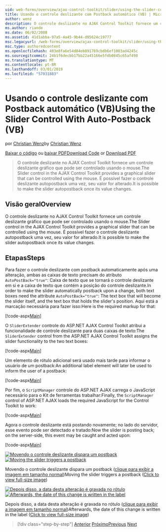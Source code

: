 ```yaml
---
uid: web-forms/overview/ajax-control-toolkit/slider/using-the-slider-control-with-auto-postback-vb
title: Usando o controle deslizante com Postback automático (VB) | Microsoft Docs
author: wenz
description: O controle deslizante no AJAX Control Toolkit fornece um controle deslizante gráfico que pode ser controlado usando o mouse. É possível fazer a lançar automaticamente slider...
ms.author: riande
ms.date: 06/02/2008
ms.assetid: 41d1abba-97a5-4a45-9b44-d05624c19777
msc.legacyurl: /web-forms/overview/ajax-control-toolkit/slider/using-the-slider-control-with-auto-postback-vb
msc.type: authoredcontent
ms.openlocfilehash: 403e8fa6e54d84eb091769cbdb6ef1003ad4245c
ms.sourcegitcommit: 24b1f6decbb17bb22a45166e5fdb0845c65af498
ms.translationtype: MT
ms.contentlocale: pt-BR
ms.lasthandoff: 03/01/2019
ms.locfileid: "57031883"
---
```

<a name="using-the-slider-control-with-auto-postback-vb"></a><span data-ttu-id="8475b-104">Usando o controle deslizante com Postback automático (VB)</span><span class="sxs-lookup"><span data-stu-id="8475b-104">Using the Slider Control With Auto-Postback (VB)</span></span>
====================
<span data-ttu-id="8475b-105">por [Christian Wenz](https://github.com/wenz)</span><span class="sxs-lookup"><span data-stu-id="8475b-105">by [Christian Wenz](https://github.com/wenz)</span></span>

<span data-ttu-id="8475b-106">[Baixar o código](http://download.microsoft.com/download/9/3/f/93f8daea-bebd-4821-833b-95205389c7d0/Slider1.vb.zip) ou [baixar PDF](http://download.microsoft.com/download/b/6/a/b6ae89ee-df69-4c87-9bfb-ad1eb2b23373/slider1VB.pdf)</span><span class="sxs-lookup"><span data-stu-id="8475b-106">[Download Code](http://download.microsoft.com/download/9/3/f/93f8daea-bebd-4821-833b-95205389c7d0/Slider1.vb.zip) or [Download PDF](http://download.microsoft.com/download/b/6/a/b6ae89ee-df69-4c87-9bfb-ad1eb2b23373/slider1VB.pdf)</span></span>

> <span data-ttu-id="8475b-107">O controle deslizante no AJAX Control Toolkit fornece um controle deslizante gráfico que pode ser controlado usando o mouse.</span><span class="sxs-lookup"><span data-stu-id="8475b-107">The Slider control in the AJAX Control Toolkit provides a graphical slider that can be controlled using the mouse.</span></span> <span data-ttu-id="8475b-108">É possível fazer o controle deslizante autopostback uma vez, seu valor for alterado.</span><span class="sxs-lookup"><span data-stu-id="8475b-108">It is possible to make the slider autopostback once its value changes.</span></span>


## <a name="overview"></a><span data-ttu-id="8475b-109">Visão geral</span><span class="sxs-lookup"><span data-stu-id="8475b-109">Overview</span></span>

<span data-ttu-id="8475b-110">O controle deslizante no AJAX Control Toolkit fornece um controle deslizante gráfico que pode ser controlado usando o mouse.</span><span class="sxs-lookup"><span data-stu-id="8475b-110">The Slider control in the AJAX Control Toolkit provides a graphical slider that can be controlled using the mouse.</span></span> <span data-ttu-id="8475b-111">É possível fazer o controle deslizante autopostback uma vez, seu valor for alterado.</span><span class="sxs-lookup"><span data-stu-id="8475b-111">It is possible to make the slider autopostback once its value changes.</span></span>

## <a name="steps"></a><span data-ttu-id="8475b-112">Etapas</span><span class="sxs-lookup"><span data-stu-id="8475b-112">Steps</span></span>

<span data-ttu-id="8475b-113">Para fazer o controle deslizante com postback automaticamente após uma alteração, ambas as caixas de texto precisam do atributo `AutoPostBack="true"`: Caixa de texto que se tornará o controle deslizante em si e a caixa de texto que contém a posição do controle deslizante.</span><span class="sxs-lookup"><span data-stu-id="8475b-113">In order to make the slider automatically postback upon a change, both text boxes need the attribute `AutoPostBack="true"`: The text box that will become the slider itself, and the text box that holds the slider's position.</span></span> <span data-ttu-id="8475b-114">Aqui está a marcação necessária para fazer isso:</span><span class="sxs-lookup"><span data-stu-id="8475b-114">Here is the required markup for that:</span></span>

[!code-aspx[Main](using-the-slider-control-with-auto-postback-vb/samples/sample1.aspx)]

<span data-ttu-id="8475b-115">O `SliderExtender` controle do ASP.NET AJAX Control Toolkit atribui a funcionalidade de controle deslizante para duas caixas de texto:</span><span class="sxs-lookup"><span data-stu-id="8475b-115">The `SliderExtender` control from the ASP.NET AJAX Control Toolkit assigns the slider functionality to the two text boxes:</span></span>

[!code-aspx[Main](using-the-slider-control-with-auto-postback-vb/samples/sample2.aspx)]

<span data-ttu-id="8475b-116">Um elemento de rótulo adicional será usado mais tarde para informar o usuário de um postback:</span><span class="sxs-lookup"><span data-stu-id="8475b-116">An additional label element will later be used to inform the user of a postback:</span></span>

[!code-aspx[Main](using-the-slider-control-with-auto-postback-vb/samples/sample3.aspx)]

<span data-ttu-id="8475b-117">Por fim, o `ScriptManager` controle do ASP.NET AJAX carrega o JavaScript necessário para o Kit de ferramentas trabalhar:</span><span class="sxs-lookup"><span data-stu-id="8475b-117">Finally, the `ScriptManager` control of ASP.NET AJAX loads the required JavaScript for the Control Toolkit to work:</span></span>

[!code-aspx[Main](using-the-slider-control-with-auto-postback-vb/samples/sample4.aspx)]

<span data-ttu-id="8475b-118">Agora o controle deslizante está postando novamente; no lado do servidor, esse evento pode ser detectado e tratado:</span><span class="sxs-lookup"><span data-stu-id="8475b-118">Now the slider is posting back; on the server-side, this event may be caught and acted upon:</span></span>

[!code-aspx[Main](using-the-slider-control-with-auto-postback-vb/samples/sample5.aspx)]


<span data-ttu-id="8475b-119">[![Movendo o controle deslizante dispara um postback](using-the-slider-control-with-auto-postback-vb/_static/image2.png)](using-the-slider-control-with-auto-postback-vb/_static/image1.png)</span><span class="sxs-lookup"><span data-stu-id="8475b-119">[![Moving the slider triggers a postback](using-the-slider-control-with-auto-postback-vb/_static/image2.png)](using-the-slider-control-with-auto-postback-vb/_static/image1.png)</span></span>

<span data-ttu-id="8475b-120">Movendo o controle deslizante dispara um postback ([clique para exibir a imagem em tamanho normal](using-the-slider-control-with-auto-postback-vb/_static/image3.png))</span><span class="sxs-lookup"><span data-stu-id="8475b-120">Moving the slider triggers a postback ([Click to view full-size image](using-the-slider-control-with-auto-postback-vb/_static/image3.png))</span></span>


<span data-ttu-id="8475b-121">[![Depois disso, a data desta alteração é gravada no rótulo](using-the-slider-control-with-auto-postback-vb/_static/image5.png)](using-the-slider-control-with-auto-postback-vb/_static/image4.png)</span><span class="sxs-lookup"><span data-stu-id="8475b-121">[![Afterwards, the date of this change is written in the label](using-the-slider-control-with-auto-postback-vb/_static/image5.png)](using-the-slider-control-with-auto-postback-vb/_static/image4.png)</span></span>

<span data-ttu-id="8475b-122">Depois disso, a data desta alteração é gravada no rótulo ([clique para exibir a imagem em tamanho normal](using-the-slider-control-with-auto-postback-vb/_static/image6.png))</span><span class="sxs-lookup"><span data-stu-id="8475b-122">Afterwards, the date of this change is written in the label ([Click to view full-size image](using-the-slider-control-with-auto-postback-vb/_static/image6.png))</span></span>

> [!div class="step-by-step"]
> <span data-ttu-id="8475b-123">[Anterior](databinding-the-slider-control-cs.md)
> [Próximo](databinding-the-slider-control-vb.md)</span><span class="sxs-lookup"><span data-stu-id="8475b-123">[Previous](databinding-the-slider-control-cs.md)
[Next](databinding-the-slider-control-vb.md)</span></span>
